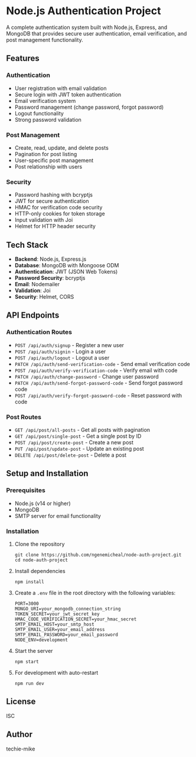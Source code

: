 # Node.js Authentication Project

A complete authentication system built with Node.js, Express, and MongoDB that provides secure user authentication, email verification, and post management functionality.

## Features

### Authentication
- User registration with email validation
- Secure login with JWT token authentication
- Email verification system
- Password management (change password, forgot password)
- Logout functionality
- Strong password validation

### Post Management
- Create, read, update, and delete posts
- Pagination for post listing
- User-specific post management
- Post relationship with users

### Security
- Password hashing with bcryptjs
- JWT for secure authentication
- HMAC for verification code security
- HTTP-only cookies for token storage
- Input validation with Joi
- Helmet for HTTP header security

## Tech Stack

- **Backend**: Node.js, Express.js
- **Database**: MongoDB with Mongoose ODM
- **Authentication**: JWT (JSON Web Tokens)
- **Password Security**: bcryptjs
- **Email**: Nodemailer
- **Validation**: Joi
- **Security**: Helmet, CORS

## API Endpoints

### Authentication Routes
- `POST /api/auth/signup` - Register a new user
- `POST /api/auth/signin` - Login a user
- `POST /api/auth/logout` - Logout a user
- `PATCH /api/auth/send-verification-code` - Send email verification code
- `POST /api/auth/verify-verification-code` - Verify email with code
- `PATCH /api/auth/change-password` - Change user password
- `PATCH /api/auth/send-forgot-password-code` - Send forgot password code
- `POST /api/auth/verify-forgot-password-code` - Reset password with code

### Post Routes
- `GET /api/post/all-posts` - Get all posts with pagination
- `GET /api/post/single-post` - Get a single post by ID
- `POST /api/post/create-post` - Create a new post
- `PUT /api/post/update-post` - Update an existing post
- `DELETE /api/post/delete-post` - Delete a post

## Setup and Installation

### Prerequisites
- Node.js (v14 or higher)
- MongoDB
- SMTP server for email functionality

### Installation

1. Clone the repository
   ```
   git clone https://github.com/ngenemicheal/node-auth-project.git
   cd node-auth-project
   ```

2. Install dependencies
   ```
   npm install
   ```

3. Create a `.env` file in the root directory with the following variables:
   ```
   PORT=3000
   MONGO_URI=your_mongodb_connection_string
   TOKEN_SECRET=your_jwt_secret_key
   HMAC_CODE_VERIFICATION_SECRET=your_hmac_secret
   SMTP_EMAIL_HOST=your_smtp_host
   SMTP_EMAIL_USER=your_email_address
   SMTP_EMAIL_PASSWORD=your_email_password
   NODE_ENV=development
   ```

4. Start the server
   ```
   npm start
   ```

5. For development with auto-restart
   ```
   npm run dev
   ```

## License

ISC

## Author

techie-mike